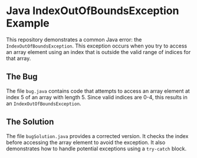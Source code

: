 # Java IndexOutOfBoundsException Example

This repository demonstrates a common Java error: the `IndexOutOfBoundsException`. This exception occurs when you try to access an array element using an index that is outside the valid range of indices for that array.

## The Bug

The file `bug.java` contains code that attempts to access an array element at index 5 of an array with length 5.  Since valid indices are 0-4, this results in an `IndexOutOfBoundsException`.

## The Solution

The file `bugSolution.java` provides a corrected version.  It checks the index before accessing the array element to avoid the exception.  It also demonstrates how to handle potential exceptions using a `try-catch` block. 